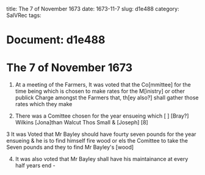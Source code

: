 title: The 7 of November 1673
date: 1673-11-7
slug: d1e488
category: SalVRec
tags: 




# Document: d1e488


# The 7 of November 1673

1. At a meeting of the Farmers, It was voted that the Co[mmittee] for the time being which is chosen to make rates for the M[inistry] or other publick Charge amongst the Farmers that, th[ey also?] shall gather those rates which they make

2. There was a Comittee chosen for the year ensueing which [ ] [Bray?] Wilkins [Jona]than Walcut Thos Small & [Joseph] [8]

3 It was Voted that Mr Bayley should have fourty seven pounds for the year ensueing & he is to find himself fire wood or els the Comittee to take the Seven pounds and they to find Mr Bayley's [wood]

4. It was also voted that Mr Bayley shall have his maintainance at every half years end -
